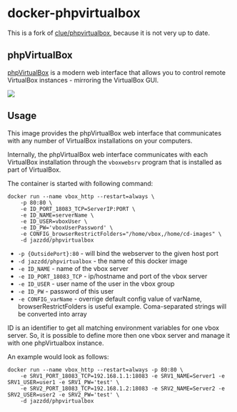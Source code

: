 # docker-phpvirtualbox

This is a fork of [clue/phpvirtualbox](https://hub.docker.com/r/clue/phpvirtualbox/), because it is not very up to date.

## phpVirtualBox

[phpVirtualBox](http://sourceforge.net/projects/phpvirtualbox/) is a modern web interface that allows
you to control remote VirtualBox instances - mirroring the VirtualBox GUI.

![](http://a.fsdn.com/con/app/proj/phpvirtualbox/screenshots/phpvb1.png)

## Usage
This image provides the phpVirtualBox web interface that communicates with any
number of VirtualBox installations on your computers.

Internally, the phpVirtualBox web interface communicates with each VirtualBox installation through the `vboxwebsrv` program that is installed as part of VirtualBox.

The container is started with following command:

```
docker run --name vbox_http --restart=always \
    -p 80:80 \
    -e ID_PORT_18083_TCP=ServerIP:PORT \
    -e ID_NAME=serverName \
    -e ID_USER=vboxUser \
    -e ID_PW='vboxUserPassword' \
    -e CONFIG_browserRestrictFolders="/home/vbox,/home/cd-images" \
    -d jazzdd/phpvirtualbox
```

* `-p {OutsidePort}:80` - will bind the webserver to the given host port
* `-d jazzdd/phpvirtualbox` - the name of this docker image
* `-e ID_NAME` - name of the vbox server
* `-e ID_PORT_18083_TCP` - ip/hostname and port of the vbox server
* `-e ID_USER` - user name of the user in the vbox group
* `-e ID_PW` - password of this user
* `-e CONFIG_varName` - overrige default config value of varName, browserRestrictFolders is useful example. Coma-separated strings will be converted into array

ID is an identifier to get all matching environment variables for one vbox server. So, it is possible to define more then one vbox server and manage it with one phpVirtualbox instance.

An example would look as follows:
```
docker run --name vbox_http --restart=always -p 80:80 \
    -e SRV1_PORT_18083_TCP=192.168.1.1:18083 -e SRV1_NAME=Server1 -e SRV1_USER=user1 -e SRV1_PW='test' \
    -e SRV2_PORT_18083_TCP=192.168.1.2:18083 -e SRV2_NAME=Server2 -e SRV2_USER=user2 -e SRV2_PW='test' \
    -d jazzdd/phpvirtualbox
```
